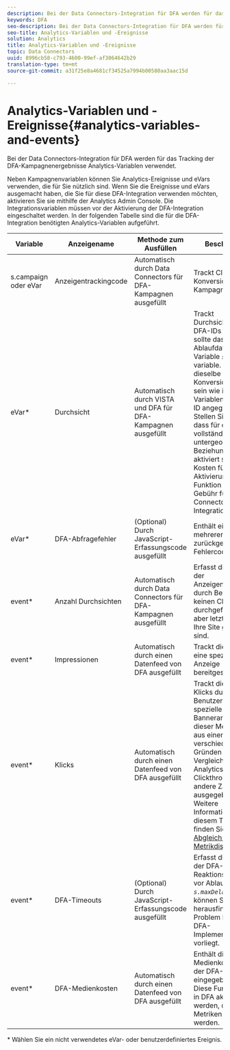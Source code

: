 ```yaml
---
description: Bei der Data Connectors-Integration für DFA werden für das Tracking der DFA-Kampagnenergebnisse Analytics-Variablen verwendet.
keywords: DFA
seo-description: Bei der Data Connectors-Integration für DFA werden für das Tracking der DFA-Kampagnenergebnisse Analytics-Variablen verwendet.
seo-title: Analytics-Variablen und -Ereignisse
solution: Analytics
title: Analytics-Variablen und -Ereignisse
topic: Data Connectors
uuid: 8996cb58-c793-4600-99ef-af3064642b29
translation-type: tm+mt
source-git-commit: a31f25e8a4681cf34525a7994b00580aa3aac15d

---
```



# Analytics-Variablen und -Ereignisse{#analytics-variables-and-events}

Bei der Data Connectors-Integration für DFA werden für das Tracking der DFA-Kampagnenergebnisse Analytics-Variablen verwendet.

Neben Kampagnenvariablen können Sie Analytics-Ereignisse und eVars verwenden, die für Sie nützlich sind. Wenn Sie die Ereignisse und eVars ausgemacht haben, die Sie für diese DFA-Integration verwenden möchten, aktivieren Sie sie mithilfe der Analytics Admin Console. Die Integrationsvariablen müssen vor der Aktivierung der DFA-Integration eingeschaltet werden. In der folgenden Tabelle sind die für die DFA-Integration benötigten Analytics-Variablen aufgeführt.

| Variable | Anzeigename | Methode zum Ausfüllen | Beschreibung |
|---|---|---|---|
| s.campaign oder eVar | Anzeigentrackingcode | Automatisch durch Data Connectors für DFA-Kampagnen ausgefüllt | Trackt Clickthrough-Konversionen für alle Kampagnen |
| eVar* | Durchsicht | Automatisch durch VISTA und DFA für DFA-Kampagnen ausgefüllt | Trackt Durchsichtsdaten für DFA-IDs Diese eVar sollte dasselbe Ablaufdatum wie die Variable *`s.campaign`* variable. Muss dieselbe Konversionsvariable sein wie in der Variablen-Provider-ID angegeben. Stellen Sie sicher, dass für die eVar vollständige untergeordnete Beziehungen aktiviert sind. Die Kosten für die Aktivierung dieser Funktion sind in der Gebühr für die Data Connectors-Integration enthalten. |
| eVar* | DFA-Abfragefehler | (Optional) Durch JavaScript-Erfassungscode ausgefüllt | Enthält einen von mehreren von DFA zurückgegebenen Fehlercodes. |
| event* | Anzahl Durchsichten | Automatisch durch Data Connectors für DFA-Kampagnen ausgefüllt | Erfasst die Anzahl der Anzeigenansichten durch Benutzer, die keinen Clickthrough durchgeführt haben, aber letztendlich auf Ihre Site gelangt sind. |
| event* | Impressionen | Automatisch durch einen Datenfeed von DFA ausgefüllt | Trackt die Zeit, in der eine spezielle DFA-Anzeige bereitgestellt wurde. |
| event* | Klicks | Automatisch durch einen Datenfeed von DFA ausgefüllt | Trackt die Anzahl der Klicks durch Benutzer auf eine spezielle DFA-Banneranzeige Bei dieser Metrik können aus einem von verschiedenen Gründen im Vergleich zur nativen Analytics-Clickthrough-Metrik andere Zahlenwerte ausgegeben werden. Weitere Informationen zu diesem Thema finden Sie unter [Abgleich von Metrikdiskrepanzen](/help/import/data-connectors/dfa-data-connector-analytics/dfa-reconciling-metric-discrepancies.md) |
| event* | DFA-Timeouts | (Optional) Durch JavaScript-Erfassungscode ausgefüllt | Erfasst die Anzahl der DFA-Reaktionsfehlschläge vor Ablauf von *`s.maxDelay`* . So können Sie einfacher herausfinden, ob ein Problem bei der DFA-Implementierung vorliegt. |
| event* | DFA-Medienkosten | Automatisch durch einen Datenfeed von DFA ausgefüllt | Enthält die Metrik zu Medienkosten, die in der DFA-Oberfläche eingegeben wurden. Diese Funktion muss in DFA aktiviert werden, damit diese Metriken angezeigt werden. |

* Wählen Sie ein nicht verwendetes eVar- oder benutzerdefiniertes Ereignis.
